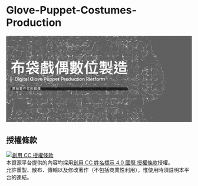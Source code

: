 # Glove-Puppet-Costumes-Production
![Wallpaper_Text](https://github.com/ccienmini/image-storage/blob/main/Wallpaper_Text.png?raw=true)

## 授權條款
<a rel="license" href="http://creativecommons.org/licenses/by/4.0/"><img alt="創用 CC 授權條款" style="border-width:0" src="https://i.creativecommons.org/l/by/4.0/88x31.png" /></a><br />本資源平台提供的內容均採用<a rel="license" href="[https://creativecommons.org/licenses/by/4.0/deed.zh_TW](https://creativecommons.org/licenses/by-nc/4.0/?ref=chooser-v1)">創用 CC 姓名標示 4.0 國際 授權條款</a>授權。  
允許重製、散布、傳輸以及修改著作（不包括商業性利用），惟使用時須註明本平台的連結。

